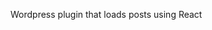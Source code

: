 Wordpress plugin that loads posts using React

<pre>
<div id="react-app"></div><!-- #react-app -->
</pre>
